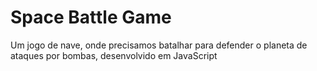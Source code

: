 # Space Battle Game

Um jogo de nave, onde precisamos batalhar para defender o planeta de ataques por bombas, desenvolvido em JavaScript
